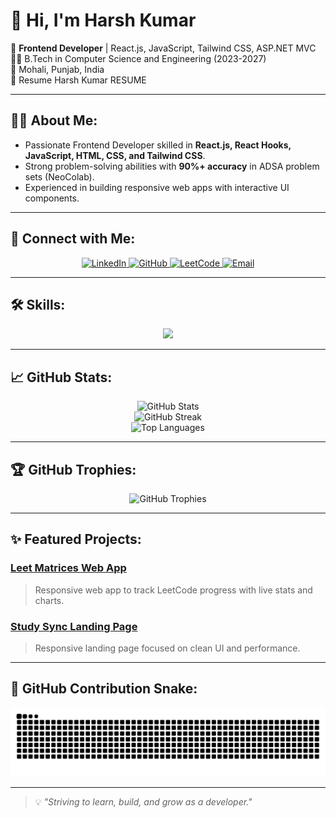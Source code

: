 # 👋 Hi, I'm Harsh Kumar

🚀 **Frontend Developer** | React.js, JavaScript, Tailwind CSS, ASP.NET MVC  
👨‍🎓 B.Tech in Computer Science and Engineering (2023-2027)  
📍 Mohali, Punjab, India <br>
📄 Resume <a href="https://drive.google.com/file/d/1UghAzYOnOOJK4pU5S7zSnDlow49OwIA3/view?usp=sharing" style="text-decoration:none;">Harsh Kumar RESUME</a>

---

## 🧑‍💻 About Me:
- Passionate Frontend Developer skilled in **React.js, React Hooks, JavaScript, HTML, CSS, and Tailwind CSS**.
- Strong problem-solving abilities with **90%+ accuracy** in ADSA problem sets (NeoColab).
- Experienced in building responsive web apps with interactive UI components.


---

## 🔗 Connect with Me:
<p align="center">
  <a href="https://linkedin.com/in/harsh-kumar-cs" target="_blank">
    <img src="https://skillicons.dev/icons?i=linkedin" alt="LinkedIn" height="40" />
  </a>
  <a href="https://github.com/Harshkumar-coders" target="_blank">
    <img src="https://skillicons.dev/icons?i=github" alt="GitHub" height="40" />
  </a>
   <a href="https://www.leetcode.com/23bcs11475cu" target="blank">
      <img src="https://raw.githubusercontent.com/rahuldkjain/github-profile-readme-generator/master/src/images/icons/Social/leet-code.svg" alt="LeetCode" height="48" width="48" />
    </a>
  <a href="mailto:harshkumar0553@gmail.com">
    <img src="https://skillicons.dev/icons?i=gmail" alt="Email" height="40" />
  </a>
</p>


---

## 🛠️ Skills:
<p align="center">
  <img src="https://skillicons.dev/icons?i=html,css,js,react,redux,router,tailwind,cpp,cs,mysql,git,github,visualstudio,vscode" />
</p>

---

## 📈 GitHub Stats:
<p align="center">
  <img src="https://github-readme-stats.vercel.app/api?username=HarshKumar-coders&show_icons=true&theme=tokyonight" alt="GitHub Stats" />
  <br/>
  <img src="https://streak-stats.demolab.com?user=HarshKumar-coders&theme=tokyonight" alt="GitHub Streak" />
  <br/>
  <img src="https://github-readme-stats.vercel.app/api/top-langs/?username=HarshKumar-coders&layout=compact&theme=tokyonight" alt="Top Languages" />
</p>

---

## 🏆 GitHub Trophies:
<p align="center">
  <img src="https://github-profile-trophy.vercel.app/?username=Harshkumar-coders&theme=algolia&column=4" alt="GitHub Trophies" />
</p>

---

## ✨ Featured Projects:
### [Leet Matrices Web App](https://github.com/Harshkumar-coders/LeetMatricesWebApp)
> Responsive web app to track LeetCode progress with live stats and charts.

### [Study Sync Landing Page](https://github.com/Harshkumar-coders/LeetMatricesWebApp)
> Responsive landing page focused on clean UI and performance.

---

## 🐍 GitHub Contribution Snake:
<p align="center">
  <img src="https://github.com/Harshkumar-coders/Harshkumar-coders/blob/output/github-contribution-grid-snake.svg" alt="GitHub Contribution Snake" />
</p>

---

> 💡 *"Striving to learn, build, and grow as a developer."*
